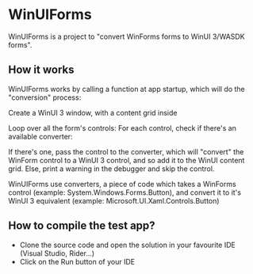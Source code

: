 # WinUIForms
WinUIForms is a project to "convert WinForms forms to WinUI 3/WASDK forms".

## How it works
WinUIForms works by calling a function at app startup, which will do the "conversion" process:

Create a WinUI 3 window, with a content grid inside

Loop over all the form's controls:
For each control, check if there's an available converter:

If there's one, pass the control to the converter, which will "convert" the WinForm control to a WinUI 3 control, and so add it to the WinUI content grid.
Else, print a warning in the debugger and skip the control.


WinUIForms use converters, a piece of code which takes a WinForms control (example: System.Windows.Forms.Button), and convert it to it's WinUI 3 equivalent (example: Microsoft.UI.Xaml.Controls.Button)

## How to compile the test app?
* Clone the source code and open the solution in your favourite IDE (Visual Studio, Rider...)
* Click on the Run button of your IDE
